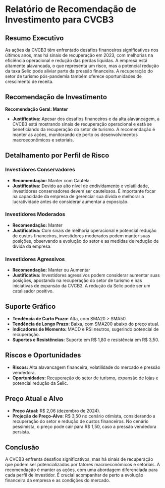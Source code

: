 
# Relatório de Recomendação de Investimento para CVCB3

## Resumo Executivo
As ações da CVCB3 têm enfrentado desafios financeiros significativos nos últimos anos, mas há sinais de recuperação em 2023, com melhorias na eficiência operacional e redução das perdas líquidas. A empresa está altamente alavancada, o que representa um risco, mas a potencial redução da taxa Selic pode aliviar parte da pressão financeira. A recuperação do setor de turismo pós-pandemia também oferece oportunidades de crescimento de receita.

## Recomendação de Investimento
**Recomendação Geral: Manter**
- **Justificativa:** Apesar dos desafios financeiros e da alta alavancagem, a CVCB3 está mostrando sinais de recuperação operacional e está se beneficiando da recuperação do setor de turismo. A recomendação é manter as ações, monitorando de perto os desenvolvimentos macroeconômicos e setoriais.

## Detalhamento por Perfil de Risco

### Investidores Conservadores
- **Recomendação:** Manter com Cautela
- **Justificativa:** Devido ao alto nível de endividamento e volatilidade, investidores conservadores devem ser cautelosos. É importante focar na capacidade da empresa de gerenciar sua dívida e melhorar a lucratividade antes de considerar aumentar a exposição.

### Investidores Moderados
- **Recomendação:** Manter
- **Justificativa:** Com sinais de melhoria operacional e potencial redução de custos financeiros, investidores moderados podem manter suas posições, observando a evolução do setor e as medidas de redução de dívida da empresa.

### Investidores Agressivos
- **Recomendação:** Manter ou Aumentar
- **Justificativa:** Investidores agressivos podem considerar aumentar suas posições, apostando na recuperação do setor de turismo e nas iniciativas de expansão da CVCB3. A redução da Selic pode ser um catalisador positivo.

## Suporte Gráfico
- **Tendência de Curto Prazo:** Alta, com SMA20 > SMA50.
- **Tendência de Longo Prazo:** Baixa, com SMA200 abaixo do preço atual.
- **Indicadores de Momento:** MACD e RSI neutros, sugerindo potencial de recuperação.
- **Suportes e Resistências:** Suporte em R$ 1,80 e resistência em R$ 3,50.

## Riscos e Oportunidades
- **Riscos:** Alta alavancagem financeira, volatilidade do mercado e pressão vendedora.
- **Oportunidades:** Recuperação do setor de turismo, expansão de lojas e potencial redução da Selic.

## Preço Atual e Alvo
- **Preço Atual:** R$ 2,06 (dezembro de 2024).
- **Projeção de Preço-Alvo:** R$ 3,50 no cenário otimista, considerando a recuperação do setor e redução de custos financeiros. No cenário pessimista, o preço pode cair para R$ 1,50, caso a pressão vendedora persista.

## Conclusão
A CVCB3 enfrenta desafios significativos, mas há sinais de recuperação que podem ser potencializados por fatores macroeconômicos e setoriais. A recomendação é manter as ações, com uma abordagem diferenciada para cada perfil de investidor. É crucial acompanhar de perto a evolução financeira da empresa e as condições do mercado.

